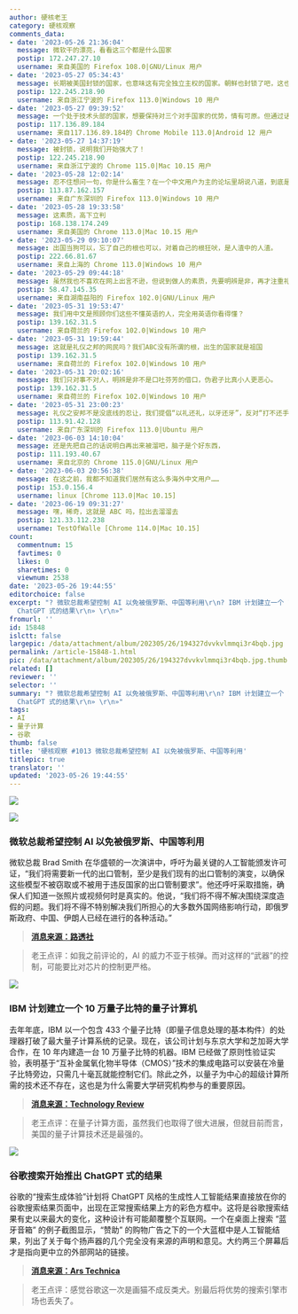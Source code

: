 ```yaml
---
author: 硬核老王
category: 硬核观察
comments_data:
- date: '2023-05-26 21:36:04'
  message: 微软干的漂亮，看看这三个都是什么国家
  postip: 172.247.27.10
  username: 来自美国的 Firefox 108.0|GNU/Linux 用户
- date: '2023-05-27 05:34:43'
  message: 长期被美国封锁的国家，也意味这有完全独立主权的国家。朝鲜也封锁了吧，这也是独立主权国家。
  postip: 122.245.218.90
  username: 来自浙江宁波的 Firefox 113.0|Windows 10 用户
- date: '2023-05-27 09:39:52'
  message: 一个处于技术头部的国家，想要保持对三个对手国家的优势，情有可原。但通过话里预设的自身道德优势，呼之欲出的显然依旧是美国例外论。
  postip: 117.136.89.184
  username: 来自117.136.89.184的 Chrome Mobile 113.0|Android 12 用户
- date: '2023-05-27 14:37:19'
  message: 被封锁，说明我们开始强大了！
  postip: 122.245.218.90
  username: 来自浙江宁波的 Chrome 115.0|Mac 10.15 用户
- date: '2023-05-28 12:02:14'
  message: 忍不住想问一句，你是什么畜生？在一个中文用户为主的论坛里胡说八道，到底是脑子有病，还是压根就没脑子？在你的漂亮国好好待着，没事儿别来炫耀你令人担忧的智商。最后，替你美爹说话，就好好学学英文，孝顺要孝顺的彻底一些！既然你选择了当美国人的狗子，就不要用我们的中国人的语言！
  postip: 113.87.162.157
  username: 来自广东深圳的 Firefox 113.0|Windows 10 用户
- date: '2023-05-28 19:33:58'
  message: 这素质，高下立判
  postip: 168.138.174.249
  username: 来自美国的 Chrome 113.0|Mac 10.15 用户
- date: '2023-05-29 09:10:07'
  message: 出国当狗可以，忘了自己的根也可以，对着自己的根狂吠，是人渣中的人渣。
  postip: 222.66.81.67
  username: 来自上海的 Chrome 113.0|Windows 10 用户
- date: '2023-05-29 09:44:18'
  message: 虽然我也不喜欢在网上出言不逊，但说到做人的素质，先要明辨是非，再才注重礼言遣词。能认清大是非的乡巴佬，比起彬彬有礼的奸猾高知，更值得我们中国人尊重。
  postip: 58.47.145.35
  username: 来自湖南益阳的 Firefox 102.0|GNU/Linux 用户
- date: '2023-05-31 19:53:47'
  message: 我们用中文是照顾你们这些不懂英语的人，完全用英语你看得懂？
  postip: 139.162.31.5
  username: 来自荷兰的 Firefox 102.0|Windows 10 用户
- date: '2023-05-31 19:59:44'
  message: 这就是礼仪之邦的网民吗？我们ABC没有所谓的根，出生的国家就是祖国
  postip: 139.162.31.5
  username: 来自荷兰的 Firefox 102.0|Windows 10 用户
- date: '2023-05-31 20:02:16'
  message: 我们只对事不对人，明辨是非不是口吐芬芳的借口，伪君子比真小人更恶心。
  postip: 139.162.31.5
  username: 来自荷兰的 Firefox 102.0|Windows 10 用户
- date: '2023-05-31 23:00:23'
  message: 礼仪之安邦不是没底线的忍让，我们提倡“以礼还礼，以牙还牙”，反对“打不还手，骂不还口”。对待那些污蔑中国的脑残分子，必须坚决讨伐，再指望我们忍辱负重、默不作声，绝对痴心妄想！
  postip: 113.91.42.128
  username: 来自广东深圳的 Firefox 113.0|Ubuntu 用户
- date: '2023-06-03 14:10:04'
  message: 还是先把自己的话说明白再出来被溜吧，脑子是个好东西，
  postip: 111.193.40.67
  username: 来自北京的 Chrome 115.0|GNU/Linux 用户
- date: '2023-06-03 20:56:38'
  message: 在这之前，我都不知道我们居然有这么多海外中文用户……
  postip: 153.0.156.4
  username: linux [Chrome 113.0|Mac 10.15]
- date: '2023-06-19 09:31:27'
  message: 嘿，稀奇，这就是 ABC 吗，拉出去溜溜去
  postip: 121.33.112.238
  username: TestOfWalle [Chrome 114.0|Mac 10.15]
count:
  commentnum: 15
  favtimes: 0
  likes: 0
  sharetimes: 0
  viewnum: 2538
date: '2023-05-26 19:44:55'
editorchoice: false
excerpt: "? 微软总裁希望控制 AI 以免被俄罗斯、中国等利用\r\n? IBM 计划建立一个 10 万量子比特的量子计算机\r\n? 谷歌搜索开始推出
  ChatGPT 式的结果\r\n» \r\n»"
fromurl: ''
id: 15848
islctt: false
largepic: /data/attachment/album/202305/26/194327dvvkvlmmqi3r4bqb.jpg
permalink: /article-15848-1.html
pic: /data/attachment/album/202305/26/194327dvvkvlmmqi3r4bqb.jpg.thumb.jpg
related: []
reviewer: ''
selector: ''
summary: "? 微软总裁希望控制 AI 以免被俄罗斯、中国等利用\r\n? IBM 计划建立一个 10 万量子比特的量子计算机\r\n? 谷歌搜索开始推出
  ChatGPT 式的结果\r\n» \r\n»"
tags:
- AI
- 量子计算
- 谷歌
thumb: false
title: '硬核观察 #1013 微软总裁希望控制 AI 以免被俄罗斯、中国等利用'
titlepic: true
translator: ''
updated: '2023-05-26 19:44:55'
---
```


![](/data/attachment/album/202305/26/194327dvvkvlmmqi3r4bqb.jpg)


![](/data/attachment/album/202305/26/194343jssx8ukkusgm5m07.jpg)


### 微软总裁希望控制 AI 以免被俄罗斯、中国等利用


微软总裁 Brad Smith 在华盛顿的一次演讲中，呼吁为最关键的人工智能颁发许可证，“我们将需要新一代的出口管制，至少是我们现有的出口管制的演变，以确保这些模型不被窃取或不被用于违反国家的出口管制要求”。他还呼吁采取措施，确保人们知道一张照片或视频何时是真实的。他说，“我们将不得不解决围绕深度造假的问题。我们将不得不特别解决我们所担心的大多数外国网络影响行动，即俄罗斯政府、中国、伊朗人已经在进行的各种活动。”



> 
> **[消息来源：路透社](https://www.reuters.com/technology/microsoft-chief-calls-humans-rule-ai-safeguard-critical-infrastructure-2023-05-25/)**
> 
> 
> 



> 
> 老王点评：如我之前评论的，AI 的威力不亚于核弹。而对这样的“武器”的控制，可能要比对芯片的控制更严格。
> 
> 
> 


![](/data/attachment/album/202305/26/194404s0lggr0zol0q6i8l.jpg)


### IBM 计划建立一个 10 万量子比特的量子计算机


去年年底，IBM 以一个包含 433 个量子比特（即量子信息处理的基本构件）的处理器打破了最大量子计算系统的记录。现在，该公司计划与东京大学和芝加哥大学合作，在 10 年内建造一台 10 万量子比特的机器。IBM 已经做了原则性验证实验，表明基于“互补金属氧化物半导体（CMOS）”技术的集成电路可以安装在冷量子比特旁边，只需几十毫瓦就能控制它们。除此之外，以量子为中心的超级计算所需的技术还不存在，这也是为什么需要大学研究机构参与的重要原因。



> 
> **[消息来源：Technology Review](https://www.technologyreview.com/2023/05/25/1073606/ibm-wants-to-build-a-100000-qubit-quantum-computer/)**
> 
> 
> 



> 
> 老王点评：在量子计算方面，虽然我们也取得了很大进展，但就目前而言，美国的量子计算技术还是最强的。
> 
> 
> 


![](/data/attachment/album/202305/26/194437doqhtgyejtjthhhx.jpg)


### 谷歌搜索开始推出 ChatGPT 式的结果


谷歌的“搜索生成体验”计划将 ChatGPT 风格的生成性人工智能结果直接放在你的谷歌搜索结果页面中，出现在正常搜索结果上方的彩色方框中。这将是谷歌搜索结果有史以来最大的变化，这种设计有可能颠覆整个互联网。一个在桌面上搜索 “蓝牙音箱” 的例子截图显示，“赞助” 的购物广告之下的一个大蓝框中是人工智能结果，列出了关于每个扬声器的几个完全没有来源的声明和意见。大约两三个屏幕后才是指向更中立的外部网站的链接。



> 
> **[消息来源：Ars Technica](https://arstechnica.com/gadgets/2023/05/google-search-starts-rolling-out-chat-gpt-style-generative-ai-results/)**
> 
> 
> 



> 
> 老王点评：感觉谷歌这一次是画猫不成反类犬。别最后将优势的搜索引擎市场也丢失了。
> 
> 
>